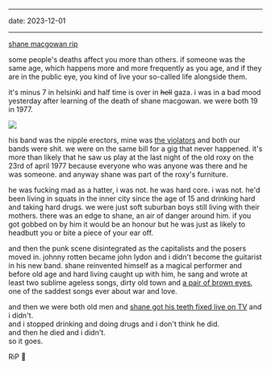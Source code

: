 
---------------------------------------------------------
date: 2023-12-01 

---------------------------------------------------------


[shane macgowan rip](https://every.thingness.link/shane)

some people's deaths affect you more than others. if someone was the same age, which happens more and more frequently as you age, and if they are in the public eye, you kind of live your so-called life alongside them.

it's minus 7 in helsinki and half time is over in <strike>hell</strike> gaza. i was in a bad mood yesterday after learning of the death of shane macgowan. we were both 19 in 1977.

![](https://every.thingness.link/files/_shane_macgowan_rip.jpg)

his band was the nipple erectors, mine was [the violators](http://punk77.co.uk/groups/violators.htm) and both our bands were shit. we were on the same bill for a gig that never happened. it's more than likely that he saw us play at the last night of the old roxy on the 23rd of april 1977 because everyone who was anyone was there and he was someone. and anyway shane was part of the roxy's furniture. 

he was fucking mad as a hatter, i was not. he was hard core. i was not. he'd been living in squats in the inner city since the age of 15 and drinking hard and taking hard drugs. we were just soft suburban boys still living with their mothers. there was an edge to shane, an air of danger around him. if you got gobbed on by him it would be an honour but he was just as likely to headbutt you or bite a piece of your ear off.

and then the punk scene disintegrated as the capitalists and the posers moved in. johnny rotten became john lydon and i didn't become the guitarist in his new band. shane reinvented himself as a magical performer and before old age and hard living caught up with him, he sang and wrote at least two sublime ageless songs, dirty old town and [a pair of brown eyes](https://every.thingness.link/files/a-pair-of-brown-eyes.mp4), one of the saddest songs ever about war and love.

and then we were both old men and [shane got his teeth fixed live on TV](https://www.theguardian.com/tv-and-radio/2015/dec/20/shane-macgowan-a-wreck-reborn-new-teeth-tv-special) and i didn't.  
and i stopped drinking and doing drugs and i don't think he did.  
and then he died and i didn't.   
so it goes.   

RiP 🥲


